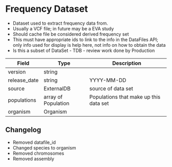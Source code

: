 # Frequency Dataset

* Dataset used to extract frequency data from.
* Usually a VCF file; in future may be a EVA study
* Should cache file be considered derived frequency set
* This must have appropriate ids to link to the info in the DataFiles API; only info used for display is help here, not info on how to obtain the data
* Is this a subset of DataSet - TDB - review work done by Production

| Field             | Type            | Description
|-------------------|-----------------|---------------------
| version           | string          | 
| release_date      | string          | YYYY-MM-DD
| source            | ExternalDB      | source of data set
| populations       | array of Population| Populations that make up this data set
| organism           | Organism         | 

## Changelog
* Removed datafile_id
* Changed species to organism
* Removed chromosomes
* Removed assembly




 



















